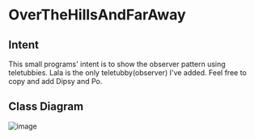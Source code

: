 # OverTheHillsAndFarAway



## Intent
This small programs' intent is to show the observer pattern using teletubbies. 
Lala is the only teletubby(observer) I've added. Feel free to copy and add Dipsy and Po.

## Class Diagram
![image](https://user-images.githubusercontent.com/95351040/223763678-fa82985f-13f6-40fa-954c-31908dee856c.png)
